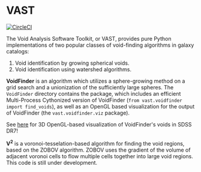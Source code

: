 # VAST

[![CircleCI](https://circleci.com/gh/DESI-UR/VAST.svg?style=svg)](https://circleci.com/gh/DESI-UR/VAST)

The Void Analysis Software Toolkit, or VAST, provides pure Python 
implementations of two popular classes of void-finding algorithms in galaxy 
catalogs:

1. Void identification by growing spherical voids.
1. Void identification using watershed algorithms.

**VoidFinder** is an algorithm which utilizes a sphere-growing method on a grid 
search and a unionization of the sufficiently large spheres.  The `VoidFinder` 
directory contains the package, which includes an efficient Multi-Process 
Cythonized version of VoidFinder (`from vast.voidfinder import find_voids`), as 
well as an OpenGL based visualization for the output of VoidFinder (the 
`vast.voidfinder.viz` package).

See 
[here](https://www.youtube.com/playlist?list=PLCZohAzuOVRK4itOBDQNFMl3w2uvox16a) 
for 3D OpenGL-based visualization of VoidFinder's voids in SDSS DR7!

**V<sup>2</sup>** is a voronoi-tesselation-based algorithm for finding the void 
regions, based on the ZOBOV algorithm.  ZOBOV uses the gradient of the volume of 
adjacent voronoi cells to flow multiple cells together into large void regions.  
This code is still under development.

